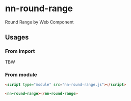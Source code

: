 # nn-round-range

Round Range by Web Component

## Usages

### From import

TBW

### From module

```html
<script type="module" src="nn-round-range.js"></script>

<nn-round-range></nn-round-range>
```
